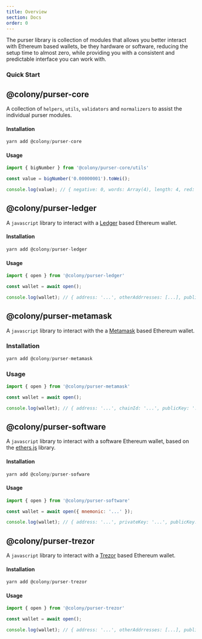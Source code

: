 ```yaml
---
title: Overview
section: Docs
order: 0
---
```


The purser library is collection of modules that allows you better interact with Ethereum based wallets, be they hardware or software, reducing the setup time to almost zero, while providing you with a consistent and predictable interface you can work with.

### Quick Start

##  @colony/purser-core

A collection of `helpers`, `utils`, `validators` and `normalizers` to assist the individual purser modules.

#### Installation
```js
yarn add @colony/purser-core
```

#### Usage
```js
import { bigNumber } from '@colony/purser-core/utils'

const value = bigNumber('0.00000001').toWei();

console.log(value); // { negative: 0, words: Array(4), length: 4, red: null }
```

## @colony/purser-ledger

A `javascript` library to interact with a [Ledger](https://www.ledger.com/) based Ethereum wallet.

#### Installation
```js
yarn add @colony/purser-ledger
```

#### Usage
```js
import { open } from '@colony/purser-ledger'

const wallet = await open();

console.log(wallet); // { address: '...', otherAddrresses: [...], publicKey: '...' }
```

## @colony/purser-metamask

A `javascript` library to interact with the a [Metamask](https://metamask.io/) based Ethereum wallet.

### Installation
```js
yarn add @colony/purser-metamask
```

### Usage
```js
import { open } from '@colony/purser-metamask'

const wallet = await open();

console.log(wallet); // { address: '...', chainId: '...', publicKey: '...' }
```

## @colony/purser-software

A `javascript` library to interact with a software Ethereum wallet, based on the [ethers.js](https://github.com/ethers-io/ethers.js/) library.

#### Installation
```js
yarn add @colony/purser-sofware
```

#### Usage
```js
import { open } from '@colony/purser-software'

const wallet = await open({ mnemonic: '...' });

console.log(wallet); // { address: '...', privateKey: '...', publicKey: '...' }
```

## @colony/purser-trezor

A `javascript` library to interact with a [Trezor](https://trezor.io/) based Ethereum wallet.

#### Installation
```js
yarn add @colony/purser-trezor
```

#### Usage
```js
import { open } from '@colony/purser-trezor'

const wallet = await open();

console.log(wallet); // { address: '...', otherAddrresses: [...], publicKey: '...' }
```
